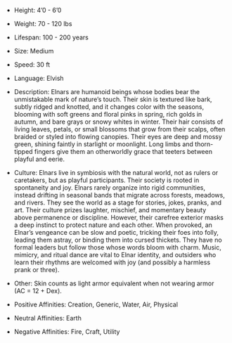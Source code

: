 - Height: 4’0 - 6’0
    
- Weight: 70 - 120 lbs
    
- Lifespan: 100 - 200 years
    
- Size: Medium
    
- Speed: 30 ft
    
- Language: Elvish
    
- Description: Elnars are humanoid beings whose bodies bear the unmistakable mark of nature’s touch. Their skin is textured like bark, subtly ridged and knotted, and it changes color with the seasons, blooming with soft greens and floral pinks in spring, rich golds in autumn, and bare grays or snowy whites in winter. Their hair consists of living leaves, petals, or small blossoms that grow from their scalps, often braided or styled into flowing canopies. Their eyes are deep and mossy green, shining faintly in starlight or moonlight. Long limbs and thorn-tipped fingers give them an otherworldly grace that teeters between playful and eerie.
    
- Culture: Elnars live in symbiosis with the natural world, not as rulers or caretakers, but as playful participants. Their society is rooted in spontaneity and joy. Elnars rarely organize into rigid communities, instead drifting in seasonal bands that migrate across forests, meadows, and rivers. They see the world as a stage for stories, jokes, pranks, and art. Their culture prizes laughter, mischief, and momentary beauty above permanence or discipline. However, their carefree exterior masks a deep instinct to protect nature and each other. When provoked, an Elnar’s vengeance can be slow and poetic, tricking their foes into folly, leading them astray, or binding them into cursed thickets. They have no formal leaders but follow those whose words bloom with charm. Music, mimicry, and ritual dance are vital to Elnar identity, and outsiders who learn their rhythms are welcomed with joy (and possibly a harmless prank or three).
    
- Other: Skin counts as light armor equivalent when not wearing armor (AC = 12 + Dex).
    
- Positive Affinities: Creation, Generic, Water, Air, Physical
    
- Neutral Affinities: Earth
    
- Negative Affinities: Fire, Craft, Utility